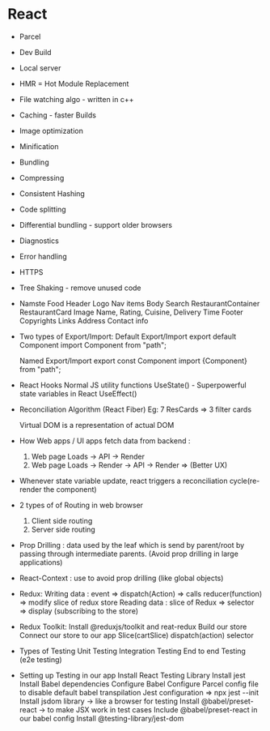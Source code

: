 # React

- Parcel

- Dev Build
- Local server
- HMR = Hot Module Replacement
- File watching algo - written in c++
- Caching - faster Builds
- Image optimization
- Minification
- Bundling
- Compressing
- Consistent Hashing
- Code splitting
- Differential bundling - support older browsers
- Diagnostics
- Error handling
- HTTPS
- Tree Shaking - remove unused code

- Namste Food
    Header
        Logo
        Nav items
    Body
        Search
        RestaurantContainer
            RestaurantCard
                Image
                Name, Rating, Cuisine, Delivery Time
    Footer
        Copyrights
        Links
        Address
        Contact info

- Two types of Export/Import:
    Default Export/Import
        export default Component
        import Component from "path";

    Named Export/Import
        export const Component
        import {Component} from "path";

- React Hooks
    Normal JS utility functions
        UseState() - Superpowerful state variables in React
        UseEffect()

- Reconciliation Algorithm (React Fiber)
    Eg: 7 ResCards => 3 filter cards

    Virtual DOM is a representation of actual DOM

- How Web apps / UI apps fetch data from backend :
    1. Web page Loads -> API -> Render
    2. Web page Loads -> Render -> API -> Render  => (Better UX)

- Whenever state variable update, react triggers a reconciliation cycle(re-render the component)

- 2 types of of Routing in web browser
    1. Client side routing
    2. Server side routing

- Prop Drilling : data used by the leaf which is send by parent/root by passing through intermediate parents. (Avoid prop drilling in large applications)

- React-Context : use to avoid prop drilling (like global objects)

- Redux:
    Writing data : event => dispatch(Action) => calls reducer(function) => modify slice of redux store
    Reading data : slice of Redux => selector => display (subscribing to the store)

- Redux Toolkit:
    Install @reduxjs/toolkit and reat-redux
    Build our store
    Connect our store to our app
    Slice(cartSlice)
    dispatch(action)
    selector

- Types of Testing
    Unit Testing
    Integration Testing
    End to end Testing (e2e testing)

- Setting up Testing in our app
    Install React Testing Library
    Install jest
    Install Babel dependencies
    Configure Babel
    Configure Parcel config file to disable default babel transpilation
    Jest configuration => npx jest --init
    Install jsdom library -> like a browser for testing
    Install @babel/preset-react -> to make JSX work in test cases
    Include @babel/preset-react in our babel config
    Install @testing-library/jest-dom
